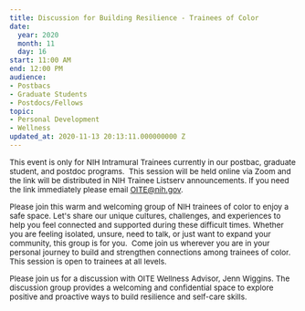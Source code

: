 ```yaml
---
title: Discussion for Building Resilience - Trainees of Color
date:
  year: 2020
  month: 11
  day: 16
start: 11:00 AM
end: 12:00 PM
audience:
- Postbacs
- Graduate Students
- Postdocs/Fellows
topic:
- Personal Development
- Wellness
updated_at: 2020-11-13 20:13:11.000000000 Z
---
```

<span style="font-size: 10pt;">This event is only for NIH Intramural
Trainees currently in our postbac, graduate student, and postdoc
programs.  This session will be held online via Zoom and the link will
be distributed in NIH Trainee Listserv announcements. If you need the
link immediately please email OITE@nih.gov. </span>

<span style="font-size: 10pt;">Please join this warm and welcoming group
of NIH trainees of color to enjoy a safe space. Let's share our unique
cultures, challenges, and experiences to help you feel connected and
supported during these difficult times. Whether you are feeling
isolated, unsure, need to talk, or just want to expand your community,
this group is for you.  Come join us wherever you are in your personal
journey to build and strengthen connections among trainees of color.
This session is open to trainees at all levels.</span>

<span style="font-size: 10pt;">Please join us for a discussion with OITE
Wellness Advisor, Jenn Wiggins. The discussion group provides a
welcoming and confidential space to explore positive and proactive ways
to build resilience and self-care skills.</span>
